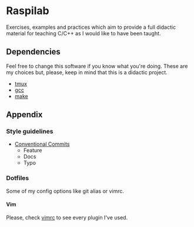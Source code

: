 # Raspilab

Exercises, examples and practices which aim to provide a full didactic
material for teaching C/C++ as I would like to have been taught.

## Dependencies
Feel free to change this software if you know what you're doing. These are my
choices but, please, keep in mind that this is a didactic project.

* [tmux](https://github.com/tmux/tmux/wiki)
* [gcc](https://gcc.gnu.org/)
* [make](https://www.gnu.org/software/make/)

## Appendix

### Style guidelines
* [Conventional Commits](https://www.conventionalcommits.org/en/v1.0.0/)
    * Feature
    * Docs
    * Typo

### Dotfiles
Some of my config options like git alias or vimrc.

#### Vim
Please, check [vimrc](dotfiles/vimrc) to see every plugin I've used.
